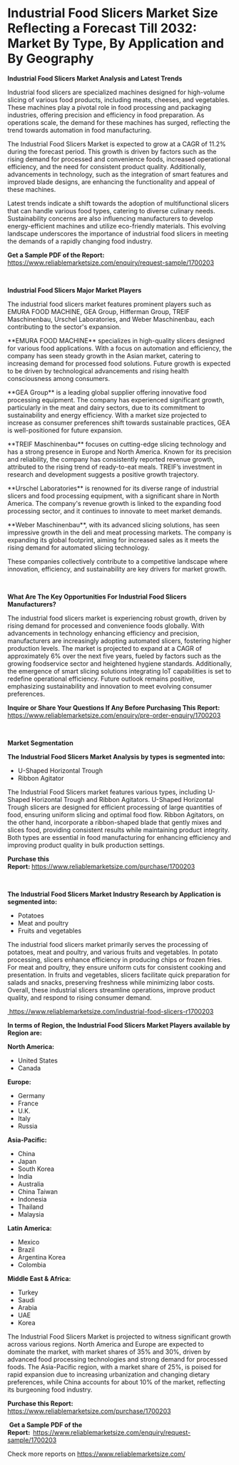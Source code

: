 <p><h1>Industrial Food Slicers Market Size Reflecting a Forecast Till 2032: Market By Type, By Application and By Geography</h1></p><p><strong>Industrial Food Slicers Market Analysis and Latest Trends</strong></p>
<p><p>Industrial food slicers are specialized machines designed for high-volume slicing of various food products, including meats, cheeses, and vegetables. These machines play a pivotal role in food processing and packaging industries, offering precision and efficiency in food preparation. As operations scale, the demand for these machines has surged, reflecting the trend towards automation in food manufacturing.</p><p>The Industrial Food Slicers Market is expected to grow at a CAGR of 11.2% during the forecast period. This growth is driven by factors such as the rising demand for processed and convenience foods, increased operational efficiency, and the need for consistent product quality. Additionally, advancements in technology, such as the integration of smart features and improved blade designs, are enhancing the functionality and appeal of these machines.</p><p>Latest trends indicate a shift towards the adoption of multifunctional slicers that can handle various food types, catering to diverse culinary needs. Sustainability concerns are also influencing manufacturers to develop energy-efficient machines and utilize eco-friendly materials. This evolving landscape underscores the importance of industrial food slicers in meeting the demands of a rapidly changing food industry.</p></p>
<p><strong>Get a Sample PDF of the Report:&nbsp;</strong> <a href="https://www.reliablemarketsize.com/enquiry/request-sample/1700203?utm_campaign=3431&utm_medium=2&utm_source=Github&utm_content=ia&utm_term=10042025&utm_id=industrial-food-slicers">https://www.reliablemarketsize.com/enquiry/request-sample/1700203</a></p>
<p>&nbsp;</p>
<p><strong>Industrial Food Slicers Major Market Players</strong></p>
<p><p>The industrial food slicers market features prominent players such as EMURA FOOD MACHINE, GEA Group, Hifferman Group, TREIF Maschinenbau, Urschel Laboratories, and Weber Maschinenbau, each contributing to the sector's expansion.</p><p>**EMURA FOOD MACHINE** specializes in high-quality slicers designed for various food applications. With a focus on automation and efficiency, the company has seen steady growth in the Asian market, catering to increasing demand for processed food solutions. Future growth is expected to be driven by technological advancements and rising health consciousness among consumers.</p><p>**GEA Group** is a leading global supplier offering innovative food processing equipment. The company has experienced significant growth, particularly in the meat and dairy sectors, due to its commitment to sustainability and energy efficiency. With a market size projected to increase as consumer preferences shift towards sustainable practices, GEA is well-positioned for future expansion.</p><p>**TREIF Maschinenbau** focuses on cutting-edge slicing technology and has a strong presence in Europe and North America. Known for its precision and reliability, the company has consistently reported revenue growth, attributed to the rising trend of ready-to-eat meals. TREIF’s investment in research and development suggests a positive growth trajectory.</p><p>**Urschel Laboratories** is renowned for its diverse range of industrial slicers and food processing equipment, with a significant share in North America. The company's revenue growth is linked to the expanding food processing sector, and it continues to innovate to meet market demands.</p><p>**Weber Maschinenbau**, with its advanced slicing solutions, has seen impressive growth in the deli and meat processing markets. The company is expanding its global footprint, aiming for increased sales as it meets the rising demand for automated slicing technology.</p><p>These companies collectively contribute to a competitive landscape where innovation, efficiency, and sustainability are key drivers for market growth.</p></p>
<p>&nbsp;</p>
<p><strong>What Are The Key Opportunities For Industrial Food Slicers Manufacturers?</strong></p>
<p><p>The industrial food slicers market is experiencing robust growth, driven by rising demand for processed and convenience foods globally. With advancements in technology enhancing efficiency and precision, manufacturers are increasingly adopting automated slicers, fostering higher production levels. The market is projected to expand at a CAGR of approximately 6% over the next five years, fueled by factors such as the growing foodservice sector and heightened hygiene standards. Additionally, the emergence of smart slicing solutions integrating IoT capabilities is set to redefine operational efficiency. Future outlook remains positive, emphasizing sustainability and innovation to meet evolving consumer preferences.</p></p>
<p><strong>Inquire or Share Your Questions If Any Before Purchasing This Report:</strong> <a href="https://www.reliablemarketsize.com/enquiry/pre-order-enquiry/1700203?utm_campaign=3431&utm_medium=2&utm_source=Github&utm_content=ia&utm_term=10042025&utm_id=industrial-food-slicers">https://www.reliablemarketsize.com/enquiry/pre-order-enquiry/1700203</a></p>
<p>&nbsp;</p>
<p><strong>Market Segmentation</strong></p>
<p><strong>The Industrial Food Slicers Market Analysis by types is segmented into:</strong></p>
<p><ul><li>U-Shaped Horizontal Trough</li><li>Ribbon Agitator</li></ul></p>
<p><p>The Industrial Food Slicers market features various types, including U-Shaped Horizontal Trough and Ribbon Agitators. U-Shaped Horizontal Trough slicers are designed for efficient processing of large quantities of food, ensuring uniform slicing and optimal food flow. Ribbon Agitators, on the other hand, incorporate a ribbon-shaped blade that gently mixes and slices food, providing consistent results while maintaining product integrity. Both types are essential in food manufacturing for enhancing efficiency and improving product quality in bulk production settings.</p></p>
<p><strong>Purchase this Report:&nbsp;</strong><a href="https://www.reliablemarketsize.com/purchase/1700203?utm_campaign=3431&utm_medium=2&utm_source=Github&utm_content=ia&utm_term=10042025&utm_id=industrial-food-slicers">https://www.reliablemarketsize.com/purchase/1700203</a></p>
<p>&nbsp;</p>
<p><strong>The Industrial Food Slicers Market Industry Research by Application is segmented into:</strong></p>
<p><ul><li>Potatoes</li><li>Meat and poultry</li><li>Fruits and vegetables</li></ul></p>
<p><p>The industrial food slicers market primarily serves the processing of potatoes, meat and poultry, and various fruits and vegetables. In potato processing, slicers enhance efficiency in producing chips or frozen fries. For meat and poultry, they ensure uniform cuts for consistent cooking and presentation. In fruits and vegetables, slicers facilitate quick preparation for salads and snacks, preserving freshness while minimizing labor costs. Overall, these industrial slicers streamline operations, improve product quality, and respond to rising consumer demand.</p></p>
<p><a href="https://www.reliablemarketsize.com/industrial-food-slicers-r1700203?utm_campaign=3431&utm_medium=2&utm_source=Github&utm_content=ia&utm_term=10042025&utm_id=industrial-food-slicers">&nbsp;https://www.reliablemarketsize.com/industrial-food-slicers-r1700203</a></p>
<p><strong>In terms of Region, the Industrial Food Slicers Market Players available by Region are:</strong></p>
<p>
    <p> <strong> North America: </strong>
        <ul>
            <li>United States</li>
            <li>Canada</li>
        </ul>
        </p> 
    <p> <strong> Europe: </strong>
        <ul>
            <li>Germany</li>
            <li>France</li>
            <li>U.K.</li>
            <li>Italy</li>
            <li>Russia</li>
        </ul>
        </p> 
    <p> <strong> Asia-Pacific: </strong>
        <ul>
            <li>China</li>
            <li>Japan</li>
            <li>South Korea</li>
            <li>India</li>
            <li>Australia</li>
            <li>China Taiwan</li>
            <li>Indonesia</li>
            <li>Thailand</li>
            <li>Malaysia</li>
        </ul>
        </p> 
    <p> <strong> Latin America: </strong>
        <ul>
            <li>Mexico</li>
            <li>Brazil</li>
            <li>Argentina Korea</li>
            <li>Colombia</li>
        </ul>
        </p> 
    <p> <strong> Middle East & Africa: </strong>
        <ul>
            <li>Turkey</li>
            <li>Saudi</li>
            <li>Arabia</li>
            <li>UAE</li>
            <li>Korea</li>
        </ul>
    </p>
    </p>
<p><p>The Industrial Food Slicers Market is projected to witness significant growth across various regions. North America and Europe are expected to dominate the market, with market shares of 35% and 30%, driven by advanced food processing technologies and strong demand for processed foods. The Asia-Pacific region, with a market share of 25%, is poised for rapid expansion due to increasing urbanization and changing dietary preferences, while China accounts for about 10% of the market, reflecting its burgeoning food industry.</p></p>
<p><strong>Purchase this Report: </strong><a href="https://www.reliablemarketsize.com/purchase/1700203?utm_campaign=3431&utm_medium=2&utm_source=Github&utm_content=ia&utm_term=10042025&utm_id=industrial-food-slicers">https://www.reliablemarketsize.com/purchase/1700203</a></p>
<p>&nbsp;<strong>Get a Sample PDF of the Report:&nbsp;&nbsp;</strong><a href="https://www.reliablemarketsize.com/enquiry/request-sample/1700203?utm_campaign=3431&utm_medium=2&utm_source=Github&utm_content=ia&utm_term=10042025&utm_id=industrial-food-slicers">https://www.reliablemarketsize.com/enquiry/request-sample/1700203</a></p>
<p><strong></strong></p>
<p>Check more reports on <a href="https://www.reliablemarketsize.com/?utm_campaign=3431&utm_medium=2&utm_source=Github&utm_content=ia&utm_term=10042025&utm_id=industrial-food-slicers">https://www.reliablemarketsize.com/</a></p>